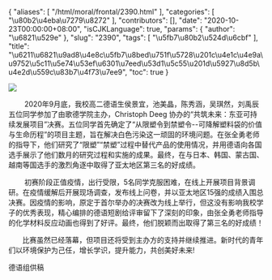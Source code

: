 {
    "aliases": [
        "/html/moral/frontal/2390.html"
    ],
    "categories": [
        "\u80b2\u4eba\u7279\u8272"
    ],
    "contributors": [],
    "date": "2020-10-23T00:00:00+08:00",
    "isCJKLanguage": true,
    "params": {
        "author": "\u6821\u529e"
    },
    "slug": "2390",
    "tags": [
        "\u5fb7\u80b2\u524d\u6cbf"
    ],
    "title": "\u6211\u6821\u9ad8\u4e8c\u5fb7\u8bed\u751f\u5728\u201c\u4e1c\u4e9a\u9752\u5c11\u5e74\u53ef\u6301\u7eed\u53d1\u5c55\u201d\u5927\u8d5b\u4e2d\u559c\u83b7\u4f73\u7ee9",
    "toc": true
}

![](https://cdn.tfls.online/mirror/full/6b22a35dc7064ec51fea59fdf5ab0ddbd7262fae.jpg)




         2020年9月底，我校高二德语生侯景宜，池美晶，陈秀涵，吴琪然，刘禹辰五位同学参加了由歌德学院主办，Christoph Deeg 协办的“共筑未来：东亚可持续发展项目”决赛。五位同学首先确定了“从限塑令到禁塑令--可降解塑料袋的价值与生命历程”的项目主题，旨在解决白色污染这一顽固的环境问题。在张全勇老师的指导下，他们研究了“限塑”“禁塑”过程中替代产品的使用情况，并用德语向各国选手展示了他们数月的研究过程和实施的成果。最终，在与日本、韩国、蒙古国、越南等国选手的激烈角逐中取得了亚太地区第三名的好成绩。




        初赛阶段正值疫情，出行受限，5名同学克服困难，在线上开展项目背景调研。在疫情缓解后开展现场调查，发布线上问卷，并以亚太地区15强的成绩入围总决赛。因疫情的影响，原定于首尔举办的决赛改为线上举行，但这没有影响我校学子的优秀表现，精心编排的德语短剧给评审留下了深刻的印象，由张全勇老师指导的化学材料反应动画也得到了好评。最终，他们脱颖而出取得了第三名的好成绩！




       比赛虽然已经落幕，但项目还将受到主办方的支持并继续推进。新时代的青年们以环境保护为己任，增长学识，提升能力，共创美好未来!

  




德语组供稿


  





  



